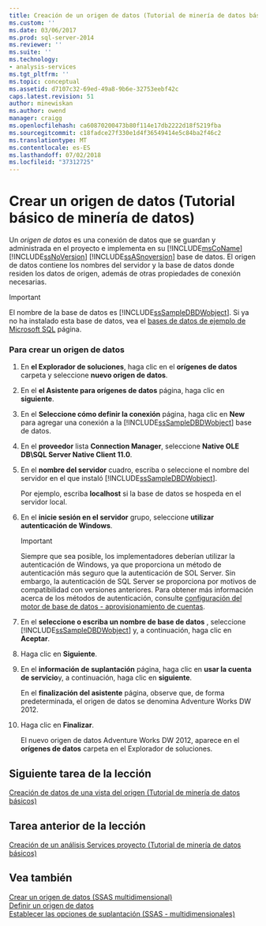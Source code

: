 ```yaml
---
title: Creación de un origen de datos (Tutorial de minería de datos básicos) | Microsoft Docs
ms.custom: ''
ms.date: 03/06/2017
ms.prod: sql-server-2014
ms.reviewer: ''
ms.suite: ''
ms.technology:
- analysis-services
ms.tgt_pltfrm: ''
ms.topic: conceptual
ms.assetid: d7107c32-69ed-49a8-9b6e-32753eebf42c
caps.latest.revision: 51
author: minewiskan
ms.author: owend
manager: craigg
ms.openlocfilehash: ca60870200473b80f114e17db2222d18f5219fba
ms.sourcegitcommit: c18fadce27f330e1d4f36549414e5c84ba2f46c2
ms.translationtype: MT
ms.contentlocale: es-ES
ms.lasthandoff: 07/02/2018
ms.locfileid: "37312725"
---
```

# <a name="creating-a-data-source-basic-data-mining-tutorial"></a>Crear un origen de datos (Tutorial básico de minería de datos)
  Un *origen de datos* es una conexión de datos que se guardan y administrada en el proyecto e implementa en su [!INCLUDE[msCoName](../includes/msconame-md.md)] [!INCLUDE[ssNoVersion](../includes/ssnoversion-md.md)] [!INCLUDE[ssASnoversion](../includes/ssasnoversion-md.md)] base de datos. El origen de datos contiene los nombres del servidor y la base de datos donde residen los datos de origen, además de otras propiedades de conexión necesarias.  
  
> [!IMPORTANT]  
>  El nombre de la base de datos es [!INCLUDE[ssSampleDBDWobject](../includes/sssampledbdwobject-md.md)]. Si ya no ha instalado esta base de datos, vea el [bases de datos de ejemplo de Microsoft SQL](http://go.microsoft.com/fwlink/?LinkId=88417) página.  
  
### <a name="to-create-a-data-source"></a>Para crear un origen de datos  
  
1.  En **el Explorador de soluciones**, haga clic en el **orígenes de datos** carpeta y seleccione **nuevo origen de datos**.  
  
2.  En el **el Asistente para orígenes de datos** página, haga clic en **siguiente**.  
  
3.  En el **Seleccione cómo definir la conexión** página, haga clic en **New** para agregar una conexión a la [!INCLUDE[ssSampleDBDWobject](../includes/sssampledbdwobject-md.md)] base de datos.  
  
4.  En el **proveedor** lista **Connection Manager**, seleccione **Native OLE DB\SQL Server Native Client 11.0**.  
  
5.  En el **nombre del servidor** cuadro, escriba o seleccione el nombre del servidor en el que instaló [!INCLUDE[ssSampleDBDWobject](../includes/sssampledbdwobject-md.md)].  
  
     Por ejemplo, escriba **localhost** si la base de datos se hospeda en el servidor local.  
  
6.  En el **inicie sesión en el servidor** grupo, seleccione **utilizar autenticación de Windows**.  
  
    > [!IMPORTANT]  
    >  Siempre que sea posible, los implementadores deberían utilizar la autenticación de Windows, ya que proporciona un método de autenticación más seguro que la autenticación de SOL Server. Sin embargo, la autenticación de SQL Server se proporciona por motivos de compatibilidad con versiones anteriores. Para obtener más información acerca de los métodos de autenticación, consulte [configuración del motor de base de datos - aprovisionamiento de cuentas](../../2014/sql-server/install/database-engine-configuration-account-provisioning.md).  
  
7.  En el **seleccione o escriba un nombre de base de datos** , seleccione [!INCLUDE[ssSampleDBDWobject](../includes/sssampledbdwobject-md.md)] y, a continuación, haga clic en **Aceptar**.  
  
8.  Haga clic en **Siguiente**.  
  
9. En el **información de suplantación** página, haga clic en **usar la cuenta de servicio**y, a continuación, haga clic en **siguiente**.  
  
     En el **finalización del asistente** página, observe que, de forma predeterminada, el origen de datos se denomina Adventure Works DW 2012.  
  
10. Haga clic en **Finalizar**.  
  
     El nuevo origen de datos Adventure Works DW 2012, aparece en el **orígenes de datos** carpeta en el Explorador de soluciones.  
  
## <a name="next-task-in-lesson"></a>Siguiente tarea de la lección  
 [Creación de datos de una vista del origen &#40;Tutorial de minería de datos básicos&#41;](../../2014/tutorials/creating-a-data-source-view-basic-data-mining-tutorial.md)  
  
## <a name="previous-task-in-lesson"></a>Tarea anterior de la lección  
 [Creación de un análisis Services proyecto &#40;Tutorial de minería de datos básicos&#41;](../../2014/tutorials/creating-an-analysis-services-project-basic-data-mining-tutorial.md)  
  
## <a name="see-also"></a>Vea también  
 [Crear un origen de datos &#40;SSAS multidimensional&#41;](../analysis-services/multidimensional-models/create-a-data-source-ssas-multidimensional.md)   
 [Definir un origen de datos](../analysis-services/lesson-1-2-defining-a-data-source.md)   
 [Establecer las opciones de suplantación &#40;SSAS - multidimensionales&#41;](../analysis-services/multidimensional-models/set-impersonation-options-ssas-multidimensional.md)  
  
  

